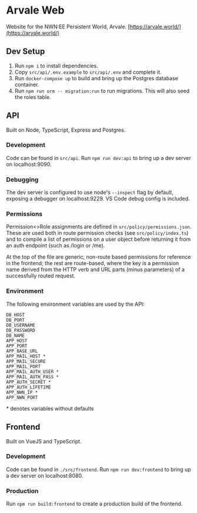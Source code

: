 # Arvale Web

Website for the NWN:EE Persistent World, Arvale. [https://arvale.world/](https://arvale.world/)

## Dev Setup

1) Run `npm i` to install dependencies.
2) Copy `src/api/.env.example` to `src/api/.env` and complete it.
3) Run `docker-compose up` to build and bring up the Postgres database container.
4) Run `npm run orm -- migration:run` to run migrations. This will also seed the roles table.

## API

Built on Node, TypeScript, Express and Postgres.

### Development

Code can be found in `src/api`. Run `npm run dev:api` to bring up a dev server on localhost:9090.

### Debugging

The dev server is configured to use node's `--inspect` flag by default, exposing a debugger on localhost:9229. VS Code debug config is included.

### Permissions

Permission<>Role assignments are defined in `src/policy/permissions.json`. These are used both in route permission checks (see `src/policy/index.ts`) and to compile a list of permissions on a user object before returning it from an auth endpoint (such as /login or /me).

At the top of the file are generic, non-route based permissions for reference in the frontend; the rest are route-based, where the key is a permission name derived from the HTTP verb and URL parts (minus parameters) of a successfully routed request.

### Environment

The following environment variables are used by the API:

```
DB_HOST
DB_PORT
DB_USERNAME
DB_PASSWORD
DB_NAME
APP_HOST
APP_PORT
APP_BASE_URL
APP_MAIL_HOST *
APP_MAIL_SECURE
APP_MAIL_PORT
APP_MAIL_AUTH_USER *
APP_MAIL_AUTH_PASS *
APP_AUTH_SECRET *
APP_AUTH_LIFETIME
APP_NWN_IP *
APP_NWN_PORT
```

\* denotes variables without defaults

## Frontend

Built on VueJS and TypeScript.

### Development

Code can be found in `./src/frontend`. Run `npm run dev:frontend` to bring up a dev server on localhost:8080.

### Production

Run `npm run build:frontend` to create a production build of the frontend.

